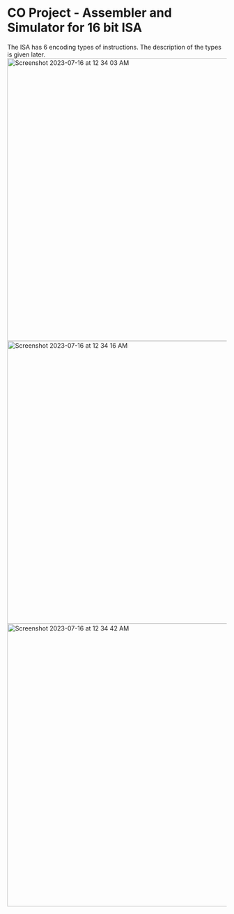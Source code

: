 # CO Project - Assembler and Simulator for 16 bit ISA
The ISA has 6 encoding types of instructions. The description of the types is given later.
<img width="648" alt="Screenshot 2023-07-16 at 12 34 03 AM" src="https://github.com/BriM2021/CO-Project-B19/assets/108250053/0981aa21-5f51-409b-a590-8ba2dd85c24b">
<img width="648" alt="Screenshot 2023-07-16 at 12 34 16 AM" src="https://github.com/BriM2021/CO-Project-B19/assets/108250053/7c9c0387-af42-4f6e-818a-7295b10ffd42">
<img width="648" alt="Screenshot 2023-07-16 at 12 34 42 AM" src="https://github.com/BriM2021/CO-Project-B19/assets/108250053/4a8429d8-1769-479c-bbb3-d5027979aee5">

